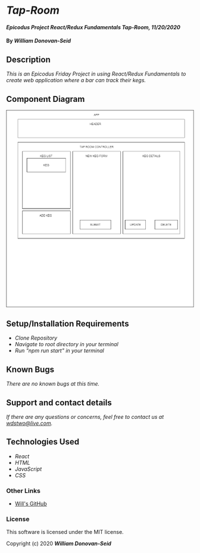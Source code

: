 # _Tap-Room_

#### _Epicodus Project React/Redux Fundamentals Tap-Room, 11/20/2020_

#### By _**William Donovan-Seid**_

## Description

_This is an Epicodus Friday Project in using React/Redux Fundamentals to create web application where a bar can track their kegs._

## Component Diagram

![Diagram image](./Tap-Room_Component_Diagram.png)

## Setup/Installation Requirements

* _Clone Repository_
* _Navigate to root directory in your terminal_
* _Run "npm run start" in your terminal_

## Known Bugs

_There are no known bugs at this time._

## Support and contact details

_If there are any questions or concerns, feel free to contact us at wdstwo@live.com._

## Technologies Used

* _React_
* _HTML_
* _JavaScript_
* _CSS_

### Other Links

* [Will's GitHub](https://github.com/wdonovanseid)

### License

This software is licensed under the MIT license.

Copyright (c) 2020 **_William Donovan-Seid_**